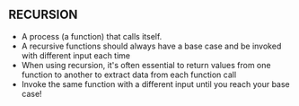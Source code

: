 ## RECURSION

- A process (a function) that calls itself.
- A recursive functions should always have a base case and be invoked with different input each time
- When using recursion, it's often essential to return values from one function to another to extract data from each function call
- Invoke the same function with a different input until you reach your base case!
